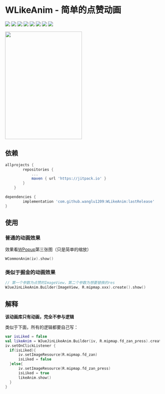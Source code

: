 # WLikeAnim - 简单的点赞动画


<p >
	<a><img src="https://img.shields.io/github/release/wanglu1209/WLikeAnim.svg"/></a>
  	<a><img src="https://img.shields.io/github/last-commit/wanglu1209/WLikeAnim.svg"/></a>
	<a><img src="https://img.shields.io/github/issues/wanglu1209/WLikeAnim.svg"/></a>
	<a><img src="https://img.shields.io/github/issues-closed/wanglu1209/WLikeAnim.svg"/></a>
	<a><img src="https://img.shields.io/github/issues-pr/wanglu1209/WLikeAnim.svg"/></a>
	<a><img src="https://img.shields.io/github/issues-pr-closed/wanglu1209/WLikeAnim.svg"/></a>
	<a><img src="https://img.shields.io/github/forks/wanglu1209/WLikeAnim.svg"/></a>
	<a><img src="https://img.shields.io/github/stars/wanglu1209/WLikeAnim.svg"/></a>
</p>

<div>
<img src="https://raw.githubusercontent.com/wanglu1209/WLikeAnim/master/gif/gif.gif" width="250" height="350" />
</div>

## 依赖

```gradle
allprojects {
		repositories {
			...
			maven { url 'https://jitpack.io' }
		}
	}
	
dependencies {
        implementation 'com.github.wanglu1209:WLikeAnim:lastRelease'
}
```

## 使用

### 普通的动画效果
效果看[WPopup](https://github.com/wanglu1209/WPopup)第三张图（只是简单的缩放）

```Kotlin
WCommonAnim(iv).show()
```

### 类似于掘金的动画效果

```Kotlin
// 第一个参数为点赞的ImageView，第二个参数为想要替换的res
WJueJinLikeAnim.Builder(ImageView, R.mipmap.xxx).create().show()
```

## 解释

**该动画库只有动画，完全不参与逻辑**

类似于下面，所有的逻辑都要自己写：

```Kotlin
var isLiked = false
val likeAnim = WJueJinLikeAnim.Builder(iv, R.mipmap.fd_zan_press).create()
iv.setOnClickListener {
  if(isLiked){
      iv.setImageResource(R.mipmap.fd_zan)
      isLiked = false
  }else{
      iv.setImageResource(R.mipmap.fd_zan_press)
      isLiked = true
      likeAnim.show()
  }
}
```

